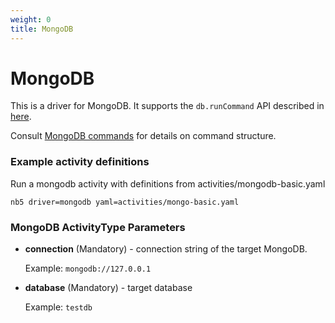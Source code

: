 ```yaml
---
weight: 0
title: MongoDB
---
```

# MongoDB

This is a driver for MongoDB. It supports the `db.runCommand` API described in [here](https://docs.mongodb.com/manual/reference/command/).

Consult
[MongoDB commands](https://www.mongodb.com/docs/manual/reference/command/)
for details on command structure.

### Example activity definitions

Run a mongodb activity with definitions from activities/mongodb-basic.yaml

```shell
nb5 driver=mongodb yaml=activities/mongo-basic.yaml
```

### MongoDB ActivityType Parameters

- **connection** (Mandatory) - connection string of the target MongoDB.

    Example: `mongodb://127.0.0.1`

- **database** (Mandatory) - target database

    Example: `testdb`
